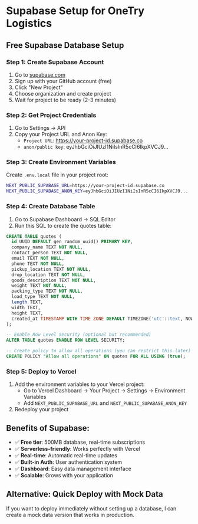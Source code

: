 # Supabase Setup for OneTry Logistics

## Free Supabase Database Setup

### Step 1: Create Supabase Account
1. Go to [supabase.com](https://supabase.com)
2. Sign up with your GitHub account (free)
3. Click "New Project"
4. Choose organization and create project
5. Wait for project to be ready (2-3 minutes)

### Step 2: Get Project Credentials
1. Go to Settings → API
2. Copy your Project URL and Anon Key:
   - `Project URL`: https://your-project-id.supabase.co
   - `anon/public key`: eyJhbGciOiJIUzI1NiIsInR5cCI6IkpXVCJ9...

### Step 3: Create Environment Variables
Create `.env.local` file in your project root:
```bash
NEXT_PUBLIC_SUPABASE_URL=https://your-project-id.supabase.co
NEXT_PUBLIC_SUPABASE_ANON_KEY=eyJhbGciOiJIUzI1NiIsInR5cCI6IkpXVCJ9...
```

### Step 4: Create Database Table
1. Go to Supabase Dashboard → SQL Editor
2. Run this SQL to create the quotes table:

```sql
CREATE TABLE quotes (
  id UUID DEFAULT gen_random_uuid() PRIMARY KEY,
  company_name TEXT NOT NULL,
  contact_person TEXT NOT NULL,
  email TEXT NOT NULL,
  phone TEXT NOT NULL,
  pickup_location TEXT NOT NULL,
  drop_location TEXT NOT NULL,
  goods_description TEXT NOT NULL,
  weight TEXT NOT NULL,
  packing_type TEXT NOT NULL,
  load_type TEXT NOT NULL,
  length TEXT,
  width TEXT,
  height TEXT,
  created_at TIMESTAMP WITH TIME ZONE DEFAULT TIMEZONE('utc'::text, NOW()) NOT NULL
);

-- Enable Row Level Security (optional but recommended)
ALTER TABLE quotes ENABLE ROW LEVEL SECURITY;

-- Create policy to allow all operations (you can restrict this later)
CREATE POLICY "Allow all operations" ON quotes FOR ALL USING (true);
```

### Step 5: Deploy to Vercel
1. Add the environment variables to your Vercel project:
   - Go to Vercel Dashboard → Your Project → Settings → Environment Variables
   - Add `NEXT_PUBLIC_SUPABASE_URL` and `NEXT_PUBLIC_SUPABASE_ANON_KEY`
2. Redeploy your project

## Benefits of Supabase:
- ✅ **Free tier**: 500MB database, real-time subscriptions
- ✅ **Serverless-friendly**: Works perfectly with Vercel
- ✅ **Real-time**: Automatic real-time updates
- ✅ **Built-in Auth**: User authentication system
- ✅ **Dashboard**: Easy data management interface
- ✅ **Scalable**: Grows with your application

## Alternative: Quick Deploy with Mock Data
If you want to deploy immediately without setting up a database, I can create a mock data version that works in production.
